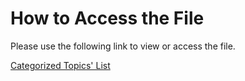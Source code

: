# How to Access the File
Please use the following link to view or access the file.

[Categorized Topics' List](https://docs.google.com/spreadsheets/d/1eJBzKEYjBwGeGFgrWze0meIqtBvYt6gm69gtb8hocfE/edit?usp=sharing)
